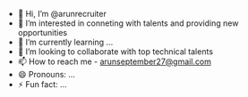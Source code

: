 - 👋 Hi, I’m @arunrecruiter
- 👀 I’m interested in conneting with talents and providing new opportunities
- 🌱 I’m currently learning ...
- 💞️ I’m looking to collaborate with top technical talents
- 📫 How to reach me - arunseptember27@gmail.com
- 😄 Pronouns: ...
- ⚡ Fun fact: ...

<!---
arunrecruiter/arunrecruiter is a ✨ special ✨ repository because its `README.md` (this file) appears on your GitHub profile.
You can click the Preview link to take a look at your changes.
--->
